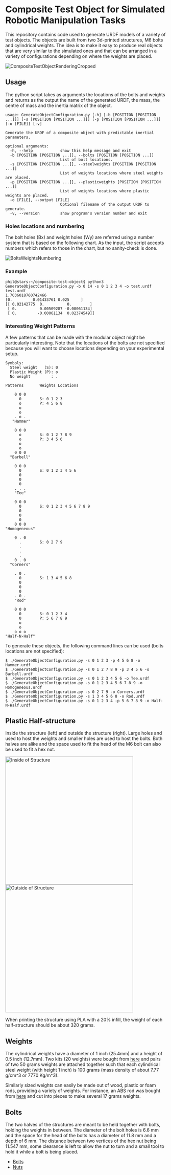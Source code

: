 # Composite Test Object for Simulated Robotic Manipulation Tasks
This repository contains code used to generate URDF models of a variety of test objects. The objects are built from two 3d-printed structures, M6 bolts and cylindrical weights. The idea is to make it easy to produce real objects that are very similar to the simulated ones and that can be arranged in a variety of configurations depending on where the weights are placed.

![CompositeTestObjectRenderingCropped](https://user-images.githubusercontent.com/10478385/129379216-9d5654d4-48e8-4de1-a522-49244e420ea1.png)

## Usage
The python script takes as arguments the locations of the bolts and weights and returns as the output the name of the generated URDF, the mass, the centre of mass and the inertia matrix of the object.
```
usage: GenerateObjectConfiguration.py [-h] [-b [POSITION [POSITION ...]]] [-s [POSITION [POSITION ...]]] [-p [POSITION [POSITION ...]]] [-o [FILE]] [-v]

Generate the URDF of a composite object with predictable inertial parameters.

optional arguments:
  -h, --help            show this help message and exit
  -b [POSITION [POSITION ...]], --bolts [POSITION [POSITION ...]]
                        List of bolt locations.
  -s [POSITION [POSITION ...]], --steelweights [POSITION [POSITION ...]]
                        List of weights locations where steel weights are placed.
  -p [POSITION [POSITION ...]], --plasticweights [POSITION [POSITION ...]]
                        List of weights locations where plastic weights are placed.
  -o [FILE], --output [FILE]
                        Optional filename of the output URDF to generate.
  -v, --version         show program's version number and exit
```

### Holes locations and numbering
The bolt holes (Bx) and weight holes (Wy) are referred using a number system that is based on the following chart. As the input, the script accepts numbers which refers to those in the chart, but no sanity-check is done.

![BoltsWeightsNumbering](https://user-images.githubusercontent.com/10478385/120645605-99adef80-c446-11eb-883a-d9bfffcadfc3.png)


### Example
```
phil@stars:~/composite-test-object$ python3 GenerateObjectConfiguration.py -b 0 14 -s 0 1 2 3 4 -o test.urdf
test.urdf
1.7036018760742466
[0.         0.01433761 0.025     ]
[[ 0.02142775  0.          0.        ]
 [ 0.          0.00509287 -0.00061134]
 [ 0.         -0.00061134  0.02374549]]
```

### Interesting Weight Patterns
A few patterns that can be made with the modular object might be particularly interesting. Note that the locations of the bolts are not specified because you will want to choose locations depending on your experimental setup.

```
Symbols: 
  Steel weight   (S): 0
  Plastic Weight (P): o
  No weight         : .

Patterns       Weights Locations

    0 0 0
      0        S: 0 1 2 3
      o        P: 4 5 6 8
      o
      o
    . o .
   "Hammer"

    0 0 0
      o        S: 0 1 2 7 8 9
      o        P: 3 4 5 6
      o
      o
    0 0 0
  "Barbell"

    0 0 0
      0        S: 0 1 2 3 4 5 6
      0
      0
      0
    . . .
    "Tee"

    0 0 0
      0        S: 0 1 2 3 4 5 6 7 8 9
      0
      0
      0
    0 0 0
"Homogeneous" 

    0 . 0
      .        S: 0 2 7 9
      .
      .
      .
    0 . 0
  "Corners"

    . 0 .
      0        S: 1 3 4 5 6 8
      0
      0
      0
    . 0 .
    "Rod" 

    0 0 0
      0        S: 0 1 2 3 4
      0        P: 5 6 7 8 9
      o
      o
    o o o
"Half-N-Half" 
```
To generate these objects, the following command lines can be used (bolts locations are not specified):
```
$ ./GenerateObjectConfiguration.py -s 0 1 2 3 -p 4 5 6 8 -o Hammer.urdf
$ ./GenerateObjectConfiguration.py -s 0 1 2 7 8 9 -p 3 4 5 6 -o Barbell.urdf
$ ./GenerateObjectConfiguration.py -s 0 1 2 3 4 5 6 -o Tee.urdf
$ ./GenerateObjectConfiguration.py -s 0 1 2 3 4 5 6 7 8 9 -o Homogeneous.urdf
$ ./GenerateObjectConfiguration.py -s 0 2 7 9 -o Corners.urdf
$ ./GenerateObjectConfiguration.py -s 1 3 4 5 6 8 -o Rod.urdf
$ ./GenerateObjectConfiguration.py -s 0 1 2 3 4 -p 5 6 7 8 9 -o Half-N-Half.urdf
```


## Plastic Half-structure
Inside the structure (left) and outside the structure (right). Large holes and used to host the weights and smaller holes are used to host the bolts. Both halves are alike and the space used to fit the head of the M6 bolt can also be used to fit a hex nut.

<img src="https://user-images.githubusercontent.com/10478385/120525548-39677100-c3a6-11eb-9483-9c053e8e0814.png" alt="Inside of Structure" height="400"/>
<img src="https://user-images.githubusercontent.com/10478385/120525557-3bc9cb00-c3a6-11eb-8546-acb9feadb68c.png" alt="Outside of Structure" height="400"/>

When printing the structure using PLA with a 20% infill, the weight of each half-structure should be about 320 grams.

## Weights
The cylindrical weights have a diameter of 1 inch (25.4mm) and a height of 0.5 inch (12.7mm). Two kits (20 weights) were bought from [here](https://www.amazon.ca/Precision-Calibration-Digital-Balance-Jewellery/dp/B082MMGG92) and pairs of two 50 grams weights are attached together such that each cylindrical steel weight (with height 1 inch) is 100 grams (mass density of about 7.77 g/cm^3 or 7770 Kg/m^3).

Similarly sized weights can easily be made out of wood, plastic or foam rods, providing a variety of weights. For instance, an ABS rod was bought from [here](https://www.mcmaster.com/8587K6/) and cut into pieces to make several 17 grams weights.

## Bolts
The two halves of the structures are meant to be held together with bolts, holding the weights in between. The diameter of the bolt holes is 6.6 mm and the space for the head of the bolts has a diameter of 11.8 mm and a depth of 6 mm. The distance between two vertices of the hex nut being 11.547 mm, some clearance is left to allow the nut to turn and a small tool to hold it while a bolt is being placed.
- [Bolts](https://www.mcmaster.com/91290A203/)
- [Nuts](https://www.mcmaster.com/90592A016/)

